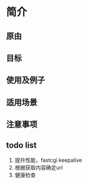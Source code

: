 # 简介

## 原由

## 目标

## 使用及例子

## 适用场景

## 注意事项



## todo list

1. 提升性能，fastcgi keepalive
2. 根据获取内容确定url
3. 健康检查